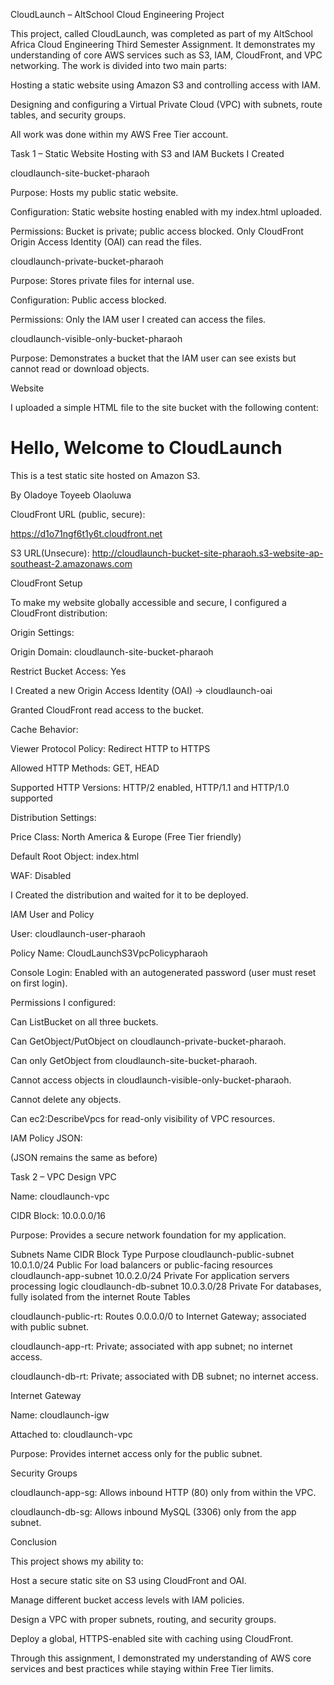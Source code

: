 CloudLaunch – AltSchool Cloud Engineering Project

This project, called CloudLaunch, was completed as part of my AltSchool Africa Cloud Engineering Third Semester Assignment. It demonstrates my understanding of core AWS services such as S3, IAM, CloudFront, and VPC networking. The work is divided into two main parts:

Hosting a static website using Amazon S3 and controlling access with IAM.

Designing and configuring a Virtual Private Cloud (VPC) with subnets, route tables, and security groups.

All work was done within my AWS Free Tier account.

Task 1 – Static Website Hosting with S3 and IAM
Buckets I Created

cloudlaunch-site-bucket-pharaoh

Purpose: Hosts my public static website.

Configuration: Static website hosting enabled with my index.html uploaded.

Permissions: Bucket is private; public access blocked. Only CloudFront Origin Access Identity (OAI) can read the files.

cloudlaunch-private-bucket-pharaoh

Purpose: Stores private files for internal use.

Configuration: Public access blocked.

Permissions: Only the IAM user I created can access the files.

cloudlaunch-visible-only-bucket-pharaoh

Purpose: Demonstrates a bucket that the IAM user can see exists but cannot read or download objects.

Website

I uploaded a simple HTML file to the site bucket with the following content:

<!DOCTYPE html>
<html>
<head>
  <title>CloudLaunch</title>
</head>
<body>
  <h1>Hello, Welcome to CloudLaunch</h1>
  <p>This is a test static site hosted on Amazon S3.</p>
  <p>By Oladoye Toyeeb Olaoluwa</p>
</body>
</html>


CloudFront URL (public, secure):

https://d1o71ngf6t1y6t.cloudfront.net


S3 URL(Unsecure): http://cloudlaunch-bucket-site-pharaoh.s3-website-ap-southeast-2.amazonaws.com

CloudFront Setup

To make my website globally accessible and secure, I configured a CloudFront distribution:

Origin Settings:

Origin Domain: cloudlaunch-site-bucket-pharaoh

Restrict Bucket Access: Yes

I Created a new Origin Access Identity (OAI) → cloudlaunch-oai

Granted CloudFront read access to the bucket.

Cache Behavior:

Viewer Protocol Policy: Redirect HTTP to HTTPS

Allowed HTTP Methods: GET, HEAD

Supported HTTP Versions: HTTP/2 enabled, HTTP/1.1 and HTTP/1.0 supported

Distribution Settings:

Price Class: North America & Europe (Free Tier friendly)

Default Root Object: index.html

WAF: Disabled

I Created the distribution and waited for it to be deployed.

IAM User and Policy

User: cloudlaunch-user-pharaoh

Policy Name: CloudLaunchS3VpcPolicypharaoh

Console Login: Enabled with an autogenerated password (user must reset on first login).

Permissions I configured:

Can ListBucket on all three buckets.

Can GetObject/PutObject on cloudlaunch-private-bucket-pharaoh.

Can only GetObject from cloudlaunch-site-bucket-pharaoh.

Cannot access objects in cloudlaunch-visible-only-bucket-pharaoh.

Cannot delete any objects.

Can ec2:DescribeVpcs for read-only visibility of VPC resources.

IAM Policy JSON:

(JSON remains the same as before)

Task 2 – VPC Design
VPC

Name: cloudlaunch-vpc

CIDR Block: 10.0.0.0/16

Purpose: Provides a secure network foundation for my application.

Subnets
Name	CIDR Block	Type	Purpose
cloudlaunch-public-subnet	10.0.1.0/24	Public	For load balancers or public-facing resources
cloudlaunch-app-subnet	10.0.2.0/24	Private	For application servers processing logic
cloudlaunch-db-subnet	10.0.3.0/28	Private	For databases, fully isolated from the internet
Route Tables

cloudlaunch-public-rt: Routes 0.0.0.0/0 to Internet Gateway; associated with public subnet.

cloudlaunch-app-rt: Private; associated with app subnet; no internet access.

cloudlaunch-db-rt: Private; associated with DB subnet; no internet access.

Internet Gateway

Name: cloudlaunch-igw

Attached to: cloudlaunch-vpc

Purpose: Provides internet access only for the public subnet.

Security Groups

cloudlaunch-app-sg: Allows inbound HTTP (80) only from within the VPC.

cloudlaunch-db-sg: Allows inbound MySQL (3306) only from the app subnet.

Conclusion

This project shows my ability to:

Host a secure static site on S3 using CloudFront and OAI.

Manage different bucket access levels with IAM policies.

Design a VPC with proper subnets, routing, and security groups.

Deploy a global, HTTPS-enabled site with caching using CloudFront.

Through this assignment, I demonstrated my understanding of AWS core services and best practices while staying within Free Tier limits.
